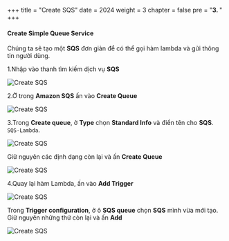 +++
title = "Create SQS"
date = 2024
weight = 3
chapter = false
pre = "<b>3. </b>"
+++


#### Create Simple Queue Service

Chúng ta sẽ tạo một **SQS** đơn giản để có thể gọi hàm lambda và gửi thông tin người dùng.

1.Nhập vào thanh tìm kiếm dịch vụ **SQS**

  ![Create SQS](../images/3/3.1.png)

2.Ở trong **Amazon SQS** ấn vào **Create Queue**

  ![Create SQS](../images/3/3.2.png)

3.Trong **Create queue**, ở **Type** chọn **Standard Info** và điền tên cho **SQS**. `SQS-Lambda`.

  ![Create SQS](../images/3/3.3.png)

  Giữ nguyên các định dạng còn lại và ấn **Create Queue**

  ![Create SQS](../images/3/3.7.png)

4.Quay lại hàm Lambda, ấn vào **Add Trigger**

  ![Create SQS](../images/3/3.5.png)

  Trong **Trigger configuration**, ở ô **SQS queue** chọn **SQS** mình vừa mới tạo. Giữ nguyên những thứ còn lại và ấn **Add**

  ![Create SQS](../images/3/3.6.png)

